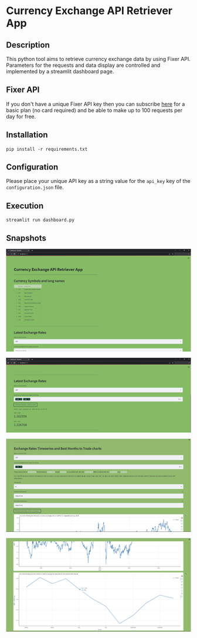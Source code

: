 # Currency Exchange API Retriever App

## Description

This python tool aims to retrieve currency exchange data by using Fixer API. Parameters for the requests and data 
display are controlled and implemented by a streamlit dashboard page.

## Fixer API

If you don't have a unique Fixer API key then you can subscribe [here](https://apilayer.com/marketplace/fixer-api)
for a basic plan (no card required) and be able to make up to 100 requests per day for free.

## Installation
```
pip install -r requirements.txt
```

## Configuration

Please place your unique API key as a string value for the `api_key` key of the `configuration.json` file.

## Execution
```
streamlit run dashboard.py
```

## Snapshots

![Currency Symbols](snapshots/1.png)

![Latest Exchange Rates](snapshots/2.png)

![Exchange Rates Timeseries](snapshots/3.png)

![Best Months to Trade](snapshots/4.png)
 